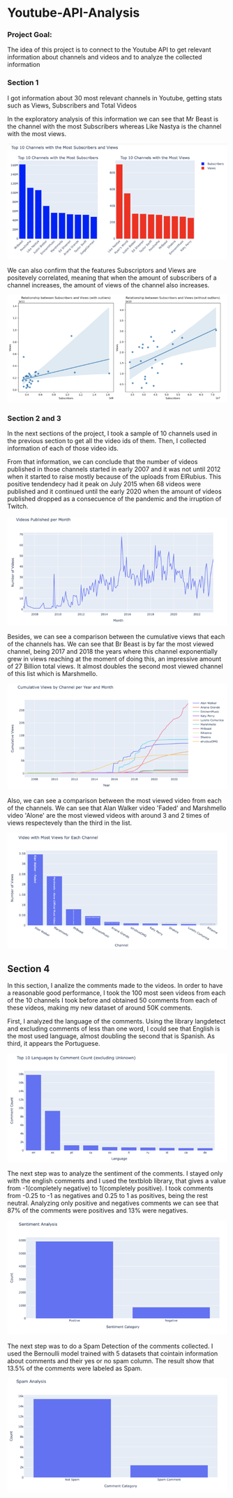 # Youtube-API-Analysis

### Project Goal:
The idea of this project is to connect to the Youtube API to get relevant information about channels and videos and to analyze the collected information

### Section 1
I got information about 30 most relevant channels in Youtube, getting stats such as Views, Subscribers and Total Videos

In the exploratory analysis of this information we can see that Mr Beast is the channel with the most Subscribers whereas Like Nastya is the channel with the most views. 

![Subscriptions and Views Comparison](Images/Subscriptrors-and-Views.png)

We can also confirm that the features Subscriptors and Views are positevely correlated, meaning that when the amount of subscribers of a channel increases, the amount of views of the channel also increases.

![Subscriptions and Views Correlation](Images/Subcriptors-Views-Correlation.png)


### Section 2 and 3
In the next sections of the project, I took a sample of 10 channels used in the previous section to get all the video ids of them. Then, I collected information of each of those video ids.

From that information, we can conclude that the number of videos published in those channels started in early 2007 and it was not until 2012 when it started to raise mostly because of the uploads from ElRubius. This positive tendendecy had it peak on July 2015 when 68 videos were published and it continued until the early 2020 when the amount of videos published dropped as a consecuence of the pandemic and the irruption of Twitch.

![Published Videos Time Series](Images/Published-videos-time-series.png)

Besides, we can see a comparison between the cumulative views that each of the channels has. We can see that Br Beast is by far the most viewed channel, being 2017 and 2018 the years where this channel exponentially grew in views reaching at the moment of doing this, an impressive amount of 27 Billion total views. It almost doubles the second most viewed channel of this list which is Marshmello.

![Cumulative Views by Channel](Images/Cumulative-Views-ByChannel.png)

Also, we can see a comparison between the most viewed video from each of the channels. We can see that Alan Walker video 'Faded' and Marshmello video 'Alone' are the most viewed videos with around 3 and 2 times of views respectevely than the third in the list.

![Most Viewed Videos by Channel](Images/Most-Viewed-videos-ByChannel.png)

## Section 4
In this section, I analize the comments made to the videos. In order to have a reasonable good performance, I took the 100 most seen videos from each of the 10 channels I took before and obtained 50 comments from each of these videos, making my new dataset of around 50K comments.

First, I analyzed the language of the comments. Using the library langdetect and excluding comments of less than one word, I could see that English is the most used language, almost doubling the second that is Spanish. As third, it appears the Portuguese.

![Comments by Language](Images/comments-languages.png)

The next step was to analyze the sentiment of the comments. I stayed only with the english comments and I used the textblob library, that gives a value from -1(completely negative) to 1(completely positive). I took comments from -0.25 to -1 as negatives and 0.25 to 1 as positives, being the rest neutral. Analyzing only positive and negatives comments we can see that 87% of the comments were positives and 13% were negatives.

![Sentiment Analysis](Images/sentiment-analysis.png)

The next step was to do a Spam Detection of the comments collected. I used the Bernoulli model trained with 5 datasets that cointain information about comments and their yes or no spam column. The result show that 13.5% of the comments were labeled as Spam.

![Spam Detection](Images/spam-detection.png)


